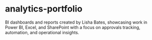 # analytics-portfolio
BI dashboards and reports created by Lisha Bates, showcasing work in Power BI, Excel, and SharePoint with a focus on approvals tracking, automation, and operational insights.
